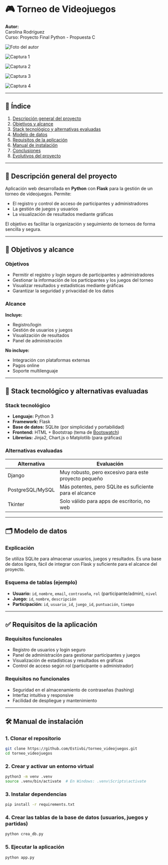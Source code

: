 # 🎮 Torneo de Videojuegos

**Autor:**  
Carolina Rodríguez  
Curso: Proyecto Final Python - Propuesta C

![Foto del autor](coloca_aquí_tu_foto.jpg) <!-- Puedes cambiar por un link externo si lo subes a GitHub -->

![Captura 1](https://github.com/user-attachments/assets/a235c546-d5a2-404f-b5d5-665aa9acc569)

![Captura 2](https://github.com/user-attachments/assets/c0a0ab9d-1c84-4a53-bdb4-164322811b71)

![Captura 3](https://github.com/user-attachments/assets/dfc0d552-fbd7-4f27-9842-f8f6018c864d)

![Captura 4](https://github.com/user-attachments/assets/7afe58c9-57bf-4308-92ac-f62e5bc98c48)

---

## 📑 Índice

1. [Descripción general del proyecto](#descripción-general-del-proyecto)  
2. [Objetivos y alcance](#objetivos-y-alcance)  
3. [Stack tecnológico y alternativas evaluadas](#stack-tecnológico-y-alternativas-evaluadas)  
4. [Modelo de datos](#modelo-de-datos)  
5. [Requisitos de la aplicación](#requisitos-de-la-aplicación)  
6. [Manual de instalación](#manual-de-instalación)  
7. [Conclusiones](#conclusiones)  
8. [Evolutivos del proyecto](#evolutivos-del-proyecto)  

---

## 🧾 Descripción general del proyecto

Aplicación web desarrollada en **Python** con **Flask** para la gestión de un torneo de videojuegos. Permite:

- El registro y control de acceso de participantes y administradores  
- La gestión de juegos y usuarios  
- La visualización de resultados mediante gráficas  

El objetivo es facilitar la organización y seguimiento de torneos de forma sencilla y segura.

---

## 🎯 Objetivos y alcance

### Objetivos

- Permitir el registro y login seguro de participantes y administradores  
- Gestionar la información de los participantes y los juegos del torneo  
- Visualizar resultados y estadísticas mediante gráficas  
- Garantizar la seguridad y privacidad de los datos  

### Alcance

**Incluye:**  
- Registro/login  
- Gestión de usuarios y juegos  
- Visualización de resultados  
- Panel de administración

**No incluye:**  
- Integración con plataformas externas  
- Pagos online  
- Soporte multilenguaje  

---

## 🧰 Stack tecnológico y alternativas evaluadas

### Stack tecnológico

- **Lenguaje:** Python 3  
- **Framework:** Flask  
- **Base de datos:** SQLite (por simplicidad y portabilidad)  
- **Frontend:** HTML + Bootstrap (tema de [Bootswatch](https://bootswatch.com))  
- **Librerías:** Jinja2, Chart.js o Matplotlib (para gráficas)  

### Alternativas evaluadas

| Alternativa       | Evaluación |
|-------------------|------------|
| Django            | Muy robusto, pero excesivo para este proyecto pequeño |
| PostgreSQL/MySQL  | Más potentes, pero SQLite es suficiente para el alcance |
| Tkinter           | Solo válido para apps de escritorio, no web |

---

## 🗂 Modelo de datos

### Explicación

Se utiliza SQLite para almacenar usuarios, juegos y resultados. Es una base de datos ligera, fácil de integrar con Flask y suficiente para el alcance del proyecto.

### Esquema de tablas (ejemplo)

- **Usuario:** `id`, `nombre`, `email`, `contraseña`, `rol` (participante/admin), `nivel`  
- **Juego:** `id`, `nombre`, `descripción`  
- **Participación:** `id`, `usuario_id`, `juego_id`, `puntuación`, `tiempo`

<!-- Puedes insertar aquí un diagrama visual generado con diagrams.net -->

---

## ✅ Requisitos de la aplicación

### Requisitos funcionales

- Registro de usuarios y login seguro  
- Panel de administración para gestionar participantes y juegos  
- Visualización de estadísticas y resultados en gráficas  
- Control de acceso según rol (participante o administrador)

### Requisitos no funcionales

- Seguridad en el almacenamiento de contraseñas (hashing)  
- Interfaz intuitiva y responsive  
- Facilidad de despliegue y mantenimiento

<!-- Puedes incluir aquí capturas de pantalla de las páginas principales -->

---

## 🛠 Manual de instalación

### 1. Clonar el repositorio

```bash
git clone https://github.com/Estivbi/torneo_videojuegos.git
cd torneo_videojuegos
```
### 2. Crear y activar un entorno virtual

```bash
python3 -m venv .venv
source .venv/bin/activate  # En Windows: .venv\Scripts\activate
```

### 3. Instalar dependencias

```bash
pip install -r requirements.txt
```

### 4. Crear las tablas de la base de datos (usuarios, juegos y partidas)

```bash
python crea_db.py
``` 

### 5. Ejecutar la aplicación

```bash
python app.py
``` 
